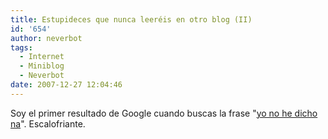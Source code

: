 ```yaml
---
title: Estupideces que nunca leeréis en otro blog (II)
id: '654'
author: neverbot
tags:
  - Internet
  - Miniblog
  - Neverbot
date: 2007-12-27 12:04:46
---
```


Soy el primer resultado de Google cuando buscas la frase "[yo no he dicho na](http://www.google.es/search?q=yo+no+he+dicho+na)". Escalofriante.